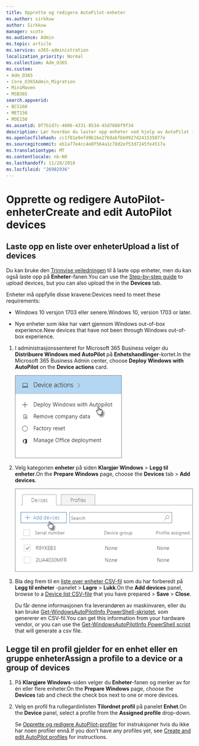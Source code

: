 ```yaml
---
title: Opprette og redigere AutoPilot-enheter
ms.author: sirkkuw
author: Sirkkuw
manager: scotv
ms.audience: Admin
ms.topic: article
ms.service: o365-administration
localization_priority: Normal
ms.collection: Adm_O365
ms.custom:
- Adm_O365
- Core_O365Admin_Migration
- MiniMaven
- MSB365
search.appverid:
- BCS160
- MET150
- MOE150
ms.assetid: 0f7b1d7c-4086-4331-8534-45d7886f9f34
description: Lær hvordan du laster opp enheter ved hjelp av AutoPilot i Microsoft 365 Business. Du kan tilordne en profil til en enhet eller en gruppe av enheter.
ms.openlocfilehash: cc1f81e9efd9b16e27b8abfbb0927d241535077e
ms.sourcegitcommit: eb1a77e4cc4e8f564a1c78d2ef53d7245fe4517a
ms.translationtype: MT
ms.contentlocale: nb-NO
ms.lasthandoff: 11/28/2018
ms.locfileid: "26982936"
---
```

# <a name="create-and-edit-autopilot-devices"></a><span data-ttu-id="f5cd0-104">Opprette og redigere AutoPilot-enheter</span><span class="sxs-lookup"><span data-stu-id="f5cd0-104">Create and edit AutoPilot devices</span></span>

## <a name="upload-a-list-of-devices"></a><span data-ttu-id="f5cd0-105">Laste opp en liste over enheter</span><span class="sxs-lookup"><span data-stu-id="f5cd0-105">Upload a list of devices</span></span>

<span data-ttu-id="f5cd0-106">Du kan bruke den [Trinnvise veiledningen](add-autopilot-devices-and-profile.md) til å laste opp enheter, men du kan også laste opp på **Enheter**-fanen.</span><span class="sxs-lookup"><span data-stu-id="f5cd0-106">You can use the [Step-by-step guide](add-autopilot-devices-and-profile.md) to upload devices, but you can also upload the in the **Devices** tab.</span></span> 
  
<span data-ttu-id="f5cd0-107">Enheter må oppfylle disse kravene:</span><span class="sxs-lookup"><span data-stu-id="f5cd0-107">Devices need to meet these requirements:</span></span>
  
- <span data-ttu-id="f5cd0-108">Windows 10 versjon 1703 eller senere.</span><span class="sxs-lookup"><span data-stu-id="f5cd0-108">Windows 10, version 1703 or later.</span></span>
    
- <span data-ttu-id="f5cd0-109">Nye enheter som ikke har vært gjennom Windows out-of-box experience.</span><span class="sxs-lookup"><span data-stu-id="f5cd0-109">New devices that have not been through Windows out-of-box experience.</span></span>
    
1. <span data-ttu-id="f5cd0-110">I administrasjonssenteret for Microsoft 365 Business velger du **Distribuere Windows med AutoPilot** på **Enhetshandlinger**-kortet.</span><span class="sxs-lookup"><span data-stu-id="f5cd0-110">In the Microsoft 365 Business Admin center, choose **Deploy Windows with AutoPilot** on the **Device actions** card.</span></span> 
    
    ![On the Device actions card, choose Deploy Windows with Autopilot.](media/160d5c2a-11a8-48f9-a8aa-70f084b85448.png)
  
2. <span data-ttu-id="f5cd0-112">Velg kategorien **enheter** på siden **Klargjør Windows** \> **Legg til enheter**.</span><span class="sxs-lookup"><span data-stu-id="f5cd0-112">On the **Prepare Windows** page, choose the **Devices** tab \> **Add devices**.</span></span>
    
    ![In the Devices tab, choose Add devices.](media/6ba81e22-c873-40ad-8a72-ce64d15ea6ba.png)
  
3. <span data-ttu-id="f5cd0-114">Bla deg frem til en [liste over enheter CSV-fil](https://support.office.com/article/932e3676-2491-49f0-9177-d893d2f5276e) som du har forberedt på **Legg til enheter** -panelet \> **Lagre** \> **Lukk**.</span><span class="sxs-lookup"><span data-stu-id="f5cd0-114">On the **Add devices** panel, browse to a [Device list CSV-file](https://support.office.com/article/932e3676-2491-49f0-9177-d893d2f5276e) that you have prepared \> **Save** \> **Close**.</span></span>
    
    <span data-ttu-id="f5cd0-115">Du får denne informasjonen fra leverandøren av maskinvaren, eller du kan bruke [Get-WindowsAutoPilotInfo PowerShell-skriptet](https://www.powershellgallery.com/packages/Get-WindowsAutoPilotInfo), som genererer en CSV-fil.</span><span class="sxs-lookup"><span data-stu-id="f5cd0-115">You can get this information from your hardware vendor, or you can use the [Get-WindowsAutoPilotInfo PowerShell script](https://www.powershellgallery.com/packages/Get-WindowsAutoPilotInfo) that will generate a csv file.</span></span> 
    
## <a name="assign-a-profile-to-a-device-or-a-group-of-devices"></a><span data-ttu-id="f5cd0-116">Legge til en profil gjelder for en enhet eller en gruppe enheter</span><span class="sxs-lookup"><span data-stu-id="f5cd0-116">Assign a profile to a device or a group of devices</span></span>

1. <span data-ttu-id="f5cd0-117">På **Klargjøre Windows**-siden velger du **Enheter**-fanen og merker av for én eller flere enheter.</span><span class="sxs-lookup"><span data-stu-id="f5cd0-117">On the **Prepare Windows** page, choose the **Devices** tab and check the check box next to one or more devices.</span></span> 
    
2. <span data-ttu-id="f5cd0-118">Velg en profil fra rullegardinlisten **Tilordnet profil** på panelet **Enhet**.</span><span class="sxs-lookup"><span data-stu-id="f5cd0-118">On the **Device** panel, select a profile from the **Assigned profile** drop-down.</span></span> 
    
    <span data-ttu-id="f5cd0-119">Se [Opprette og redigere AutoPilot-profiler](create-and-edit-autopilot-profiles.md) for instruksjoner hvis du ikke har noen profiler ennå.</span><span class="sxs-lookup"><span data-stu-id="f5cd0-119">If you don't have any profiles yet, see [Create and edit AutoPilot profiles](create-and-edit-autopilot-profiles.md) for instructions.</span></span> 
    
